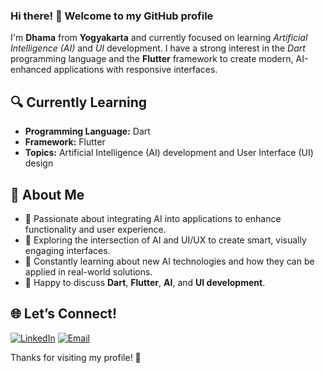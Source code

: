 ### Hi there! 👋 Welcome to my GitHub profile

I'm **Dhama** from **Yogyakarta** and currently focused on learning *Artificial Intelligence (AI)* and *UI* development. I have a strong interest in the *Dart* programming language and the **Flutter** framework to create modern, AI-enhanced applications with responsive interfaces.

## 🔍 Currently Learning

- **Programming Language:** Dart
- **Framework:** Flutter
- **Topics:** Artificial Intelligence (AI) development and User Interface (UI) design

## 🎯 About Me

- 🌱 Passionate about integrating AI into applications to enhance functionality and user experience.
- 🎨 Exploring the intersection of AI and UI/UX to create smart, visually engaging interfaces.
- 🤖 Constantly learning about new AI technologies and how they can be applied in real-world solutions.
- 💬 Happy to discuss **Dart**, **Flutter**, **AI**, and **UI development**.

## 🌐 Let’s Connect!

[![LinkedIn](https://img.shields.io/badge/LinkedIn-000?style=for-the-badge&logo=linkedin&logoColor=0A66C2)](https://www.linkedin.com/in/dhama-shidqi-putra-12897232a)
[![Email](https://img.shields.io/badge/Email-000?style=for-the-badge&logo=gmail&logoColor=EA4335)](mailto:dhamzk026@gmail.com)

Thanks for visiting my profile! 🚀
